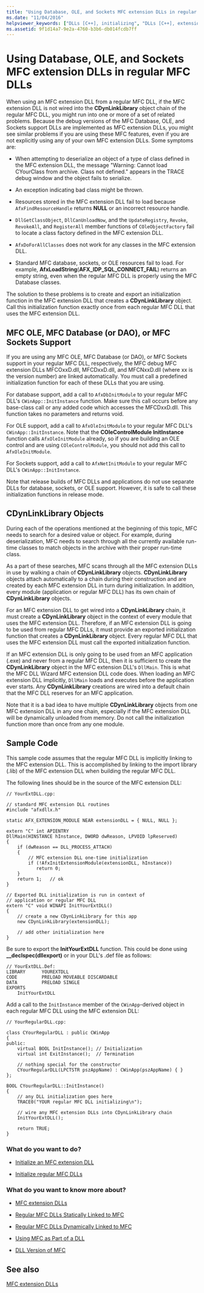```yaml
---
title: "Using Database, OLE, and Sockets MFC extension DLLs in regular MFC DLLs"
ms.date: "11/04/2016"
helpviewer_keywords: ["DLLs [C++], initializing", "DLLs [C++], extension", "DLLs [C++], regular"]
ms.assetid: 9f1d14a7-9e2a-4760-b3b6-db014fcdb7ff
---
```

# Using Database, OLE, and Sockets MFC extension DLLs in regular MFC DLLs

When using an MFC extension DLL from a regular MFC DLL, if the MFC extension DLL is not wired into the **CDynLinkLibrary** object chain of the regular MFC DLL, you might run into one or more of a set of related problems. Because the debug versions of the MFC Database, OLE, and Sockets support DLLs are implemented as MFC extension DLLs, you might see similar problems if you are using these MFC features, even if you are not explicitly using any of your own MFC extension DLLs. Some symptoms are:

- When attempting to deserialize an object of a type of class defined in the MFC extension DLL, the message "Warning: Cannot load CYourClass from archive. Class not defined." appears in the TRACE debug window and the object fails to serialize.

- An exception indicating bad class might be thrown.

- Resources stored in the MFC extension DLL fail to load because `AfxFindResourceHandle` returns **NULL** or an incorrect resource handle.

- `DllGetClassObject`, `DllCanUnloadNow`, and the `UpdateRegistry`, `Revoke`, `RevokeAll`, and `RegisterAll` member functions of `COleObjectFactory` fail to locate a class factory defined in the MFC extension DLL.

- `AfxDoForAllClasses` does not work for any classes in the MFC extension DLL.

- Standard MFC database, sockets, or OLE resources fail to load. For example, **AfxLoadString**(**AFX_IDP_SQL_CONNECT_FAIL**) returns an empty string, even when the regular MFC DLL is properly using the MFC Database classes.

The solution to these problems is to create and export an initialization function in the MFC extension DLL that creates a **CDynLinkLibrary** object. Call this initialization function exactly once from each regular MFC DLL that uses the MFC extension DLL.

## MFC OLE, MFC Database (or DAO), or MFC Sockets Support

If you are using any MFC OLE, MFC Database (or DAO), or MFC Sockets support in your regular MFC DLL, respectively, the MFC debug MFC extension DLLs MFCOxxD.dll, MFCDxxD.dll, and MFCNxxD.dll (where xx is the version number) are linked automatically. You must call a predefined initialization function for each of these DLLs that you are using.

For database support, add a call to `AfxDbInitModule` to your regular MFC DLL's `CWinApp::InitInstance` function. Make sure this call occurs before any base-class call or any added code which accesses the MFCDxxD.dll. This function takes no parameters and returns void.

For OLE support, add a call to `AfxOleInitModule` to your regular MFC DLL's `CWinApp::InitInstance`. Note that the **COleControlModule InitInstance** function calls `AfxOleInitModule` already, so if you are building an OLE control and are using `COleControlModule`, you should not add this call to `AfxOleInitModule`.

For Sockets support, add a call to `AfxNetInitModule` to your regular MFC DLL's `CWinApp::InitInstance`.

Note that release builds of MFC DLLs and applications do not use separate DLLs for database, sockets, or OLE support. However, it is safe to call these initialization functions in release mode.

## CDynLinkLibrary Objects

During each of the operations mentioned at the beginning of this topic, MFC needs to search for a desired value or object. For example, during deserialization, MFC needs to search through all the currently available run-time classes to match objects in the archive with their proper run-time class.

As a part of these searches, MFC scans through all the MFC extension DLLs in use by walking a chain of **CDynLinkLibrary** objects. **CDynLinkLibrary** objects attach automatically to a chain during their construction and are created by each MFC extension DLL in turn during initialization. In addition, every module (application or regular MFC DLL) has its own chain of **CDynLinkLibrary** objects.

For an MFC extension DLL to get wired into a **CDynLinkLibrary** chain, it must create a **CDynLinkLibrary** object in the context of every module that uses the MFC extension DLL. Therefore, if an MFC extension DLL is going to be used from regular MFC DLLs, it must provide an exported initialization function that creates a **CDynLinkLibrary** object. Every regular MFC DLL that uses the MFC extension DLL must call the exported initialization function.

If an MFC extension DLL is only going to be used from an MFC application (.exe) and never from a regular MFC DLL, then it is sufficient to create the **CDynLinkLibrary** object in the MFC extension DLL's `DllMain`. This is what the MFC DLL Wizard MFC extension DLL code does. When loading an MFC extension DLL implicitly, `DllMain` loads and executes before the application ever starts. Any **CDynLinkLibrary** creations are wired into a default chain that the MFC DLL reserves for an MFC application.

Note that it is a bad idea to have multiple **CDynLinkLibrary** objects from one MFC extension DLL in any one chain, especially if the MFC extension DLL will be dynamically unloaded from memory. Do not call the initialization function more than once from any one module.

## Sample Code

This sample code assumes that the regular MFC DLL is implicitly linking to the MFC extension DLL. This is accomplished by linking to the import library (.lib) of the MFC extension DLL when building the regular MFC DLL.

The following lines should be in the source of the MFC extension DLL:

```
// YourExtDLL.cpp:

// standard MFC extension DLL routines
#include "afxdllx.h"

static AFX_EXTENSION_MODULE NEAR extensionDLL = { NULL, NULL };

extern "C" int APIENTRY
DllMain(HINSTANCE hInstance, DWORD dwReason, LPVOID lpReserved)
{
    if (dwReason == DLL_PROCESS_ATTACH)
    {
        // MFC extension DLL one-time initialization
        if (!AfxInitExtensionModule(extensionDLL, hInstance))
           return 0;
    }
    return 1;   // ok
}

// Exported DLL initialization is run in context of
// application or regular MFC DLL
extern "C" void WINAPI InitYourExtDLL()
{
    // create a new CDynLinkLibrary for this app
    new CDynLinkLibrary(extensionDLL);

    // add other initialization here
}
```

Be sure to export the **InitYourExtDLL** function. This could be done using **__declspec(dllexport)** or in your DLL's .def file as follows:

```
// YourExtDLL.Def:
LIBRARY      YOUREXTDLL
CODE         PRELOAD MOVEABLE DISCARDABLE
DATA         PRELOAD SINGLE
EXPORTS
    InitYourExtDLL
```

Add a call to the `InitInstance` member of the `CWinApp`-derived object in each regular MFC DLL using the MFC extension DLL:

```
// YourRegularDLL.cpp:

class CYourRegularDLL : public CWinApp
{
public:
    virtual BOOL InitInstance(); // Initialization
    virtual int ExitInstance();  // Termination

    // nothing special for the constructor
    CYourRegularDLL(LPCTSTR pszAppName) : CWinApp(pszAppName) { }
};

BOOL CYourRegularDLL::InitInstance()
{
    // any DLL initialization goes here
    TRACE0("YOUR regular MFC DLL initializing\n");

    // wire any MFC extension DLLs into CDynLinkLibrary chain
    InitYourExtDLL();

    return TRUE;
}
```

### What do you want to do?

- [Initialize an MFC extension DLL](../build/run-time-library-behavior.md#initializing-extension-dlls)

- [Initialize regular MFC DLLs](../build/run-time-library-behavior.md#initializing-regular-dlls)

### What do you want to know more about?

- [MFC extension DLLs](../build/extension-dlls.md)

- [Regular MFC DLLs Statically Linked to MFC](../build/regular-dlls-statically-linked-to-mfc.md)

- [Regular MFC DLLs Dynamically Linked to MFC](../build/regular-dlls-dynamically-linked-to-mfc.md)

- [Using MFC as Part of a DLL](../mfc/tn011-using-mfc-as-part-of-a-dll.md)

- [DLL Version of MFC](../mfc/tn033-dll-version-of-mfc.md)

## See also

[MFC extension DLLs](../build/extension-dlls.md)
